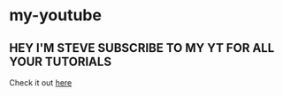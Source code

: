 # my-youtube
## HEY I'M STEVE SUBSCRIBE TO MY YT FOR ALL YOUR TUTORIALS
Check it out
[here](https://www.youtube.com/channel/UCY73LSc6I1nCg-hf7VIobrg)



